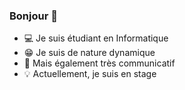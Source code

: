 ### Bonjour 👋

- 💻 Je suis étudiant en Informatique
- 😁 Je suis de nature dynamique
- 💬 Mais également très communicatif
- 💡 Actuellement, je suis en stage 
